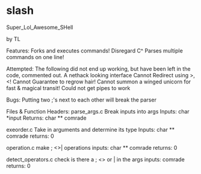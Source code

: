 # slash
Super_Lol_Awesome_SHell

by TL

Features:
	Forks and executes commands!
	Disregard C^
	Parses multiple commands on one line!

Attempted:
	The following did not end up working, but have been left in the code, commented out.
	A nethack looking interface
	Cannot Redirect using >, <!
	Cannot Guarantee to regrow hair!
	Cannot summon a winged unicorn for fast & magical transit!
	Could not get pipes to work

Bugs:
	Putting two ;'s next to each other will break the parser
	
Files & Function Headers:
parse_args.c
	Break inputs into args
	Inputs:  char *input
	Returns: char ** comrade

exeorder.c
	Take in arguments and determine its type
	Inputs: char ** comrade
	returns: 0
	
operation.c
	make ; <>| operations
	inputs: char ** comrade
	returns: 0
	
detect_operators.c
	check is there a ; <> or | in the args
	inputs: comrade
	returns: 0
	

